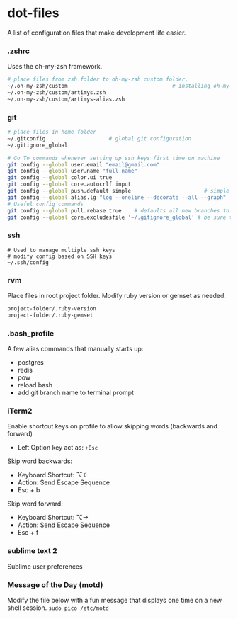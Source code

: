 # dot-files
A list of configuration files that make development life easier.



### .zshrc
Uses the oh-my-zsh framework.

``` sh
# place files from zsh folder to oh-my-zsh custom folder.
~/.oh-my-zsh/custom                                 # installing oh-my-zsh generates this folder
~/.oh-my-zsh/custom/artimys.zsh
~/.oh-my-zsh/custom/artimys-alias.zsh
```



### git

``` sh
# place files in home folder
~/.gitconfig                    # global git configuration
~/.gitignore_global

```

``` sh
# Go To commands whenever setting up ssh keys first time on machine
git config --global user.email "email@gmail.com"
git config --global user.name "full name"
git config --global color.ui true
git config --global core.autocrlf input
git config --global push.default simple                       # simple - only pushes current branch to github
git config --global alias.lg "log --oneline --decorate --all --graph"
# Useful config commands
git config --global pull.rebase true    # defaults all new branches to fetch then rebase (instead of fetch/merge)
git config --global core.excludesfile '~/.gitignore_global' # be sure to create file after
```

### ssh
```
# Used to manage multiple ssh keys
# modify config based on SSH keys
~/.ssh/config
```


### rvm
Place files in root project folder. Modify ruby version or gemset as needed.

``` sh
project-folder/.ruby-version
project-folder/.ruby-gemset
```



### .bash_profile
A few alias commands that manually starts up:
- postgres
- redis
- pow
- reload bash
- add git branch name to terminal prompt



### iTerm2
Enable shortcut keys on profile to allow skipping words (backwards and forward)
- Left Option key act as: ```+Esc```

Skip word backwards:
- Keyboard Shortcut: ⌥←
- Action: Send Escape Sequence
- Esc + b

Skip word forward:
- Keyboard Shortcut: ⌥→
- Action: Send Escape Sequence
- Esc + f


### sublime text 2
Sublime user preferences

### Message of the Day (motd)
Modify the file below with a fun message that displays one time on a new shell session.
```sudo pico /etc/motd```
